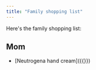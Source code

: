 ```yaml
---
title: "Family shopping list"
---
```

Here's the family shopping list:

## Mom
- [Neutrogena hand cream]({{<amazon B00UOLCDNC>}})